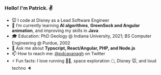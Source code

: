 ### Hello! I'm Patrick. ✌️

- 🐭 I code at Disney as a Lead Software Engineer
- 🌱 I’m currently learning **AI algorithms**, **GreenSock and Angular animation**, and improving my skills in **Java**
- 🎓 Education: PhD Geology @ Indiana University, 2021; BS Computer Engineering @ Purdue, 2002 
- 💬 Ask me about **Typscript, React/Angular, PHP, and Node.js**
- 📫 How to reach me: [@pdcavanagh](https://www.twitter.com/pdcavanagh) on Twitter
- ⚡ Fun facts: I love running 🏃‍♂️, space exploration 🌕, Disney 🐭, and loud techno 🔈
